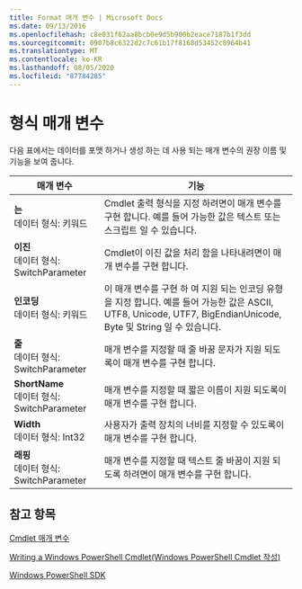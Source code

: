 ```yaml
---
title: Format 매개 변수 | Microsoft Docs
ms.date: 09/13/2016
ms.openlocfilehash: c8e031f62aa8bcb0e9d5b900b2eace7187b1f3dd
ms.sourcegitcommit: 0907b8c6322d2c7c61b17f8168d53452c8964b41
ms.translationtype: MT
ms.contentlocale: ko-KR
ms.lasthandoff: 08/05/2020
ms.locfileid: "87784285"
---
```

# <a name="format-parameters"></a>형식 매개 변수

다음 표에서는 데이터를 포맷 하거나 생성 하는 데 사용 되는 매개 변수의 권장 이름 및 기능을 보여 줍니다.

|매개 변수|기능|
|---|---|
|**는**<br>데이터 형식: 키워드|Cmdlet 출력 형식을 지정 하려면이 매개 변수를 구현 합니다. 예를 들어 가능한 값은 텍스트 또는 스크립트 일 수 있습니다.|
|**이진**<br>데이터 형식: SwitchParameter|Cmdlet이 이진 값을 처리 함을 나타내려면이 매개 변수를 구현 합니다.|
|**인코딩**<br>데이터 형식: 키워드|이 매개 변수를 구현 하 여 지원 되는 인코딩 유형을 지정 합니다. 예를 들어 가능한 값은 ASCII, UTF8, Unicode, UTF7, BigEndianUnicode, Byte 및 String 일 수 있습니다.|
|**줄**<br>데이터 형식: SwitchParameter|매개 변수를 지정할 때 줄 바꿈 문자가 지원 되도록이 매개 변수를 구현 합니다.|
|**ShortName**<br>데이터 형식: SwitchParameter|매개 변수를 지정할 때 짧은 이름이 지원 되도록이 매개 변수를 구현 합니다.|
|**Width**<br>데이터 형식: Int32|사용자가 출력 장치의 너비를 지정할 수 있도록이 매개 변수를 구현 합니다.|
|**래핑**<br>데이터 형식: SwitchParameter|매개 변수를 지정할 때 텍스트 줄 바꿈이 지원 되도록 하려면이 매개 변수를 구현 합니다.|
## <a name="see-also"></a>참고 항목

[Cmdlet 매개 변수](./cmdlet-parameters.md)

[Writing a Windows PowerShell Cmdlet(Windows PowerShell Cmdlet 작성)](./writing-a-windows-powershell-cmdlet.md)

[Windows PowerShell SDK](../windows-powershell-reference.md)
